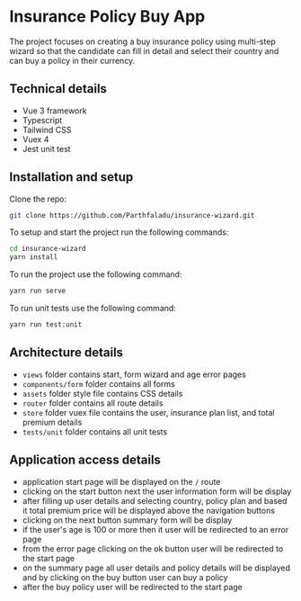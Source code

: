 # Insurance Policy Buy App

The project focuses on creating a buy insurance policy using multi-step wizard so that the candidate can fill in detail and select their country and can buy a policy in their currency.

## Technical details

- Vue 3 framework
- Typescript
- Tailwind CSS
- Vuex 4
- Jest unit test

## Installation and setup

Clone the repo:

```sh
git clone https://github.com/Parthfaladu/insurance-wizard.git
```

To setup and start the project run the following commands:

```sh
cd insurance-wizard
yarn install
```

To run the project use the following command:
```sh
yarn run serve
```

To run unit tests use the following command:
```sh
yarn run test:unit
```

## Architecture details

- `views` folder contains start, form wizard and age error pages
- `components/form` folder contains all forms
- `assets` folder style file contains CSS details
- `router` folder contains all route details
- `store` folder vuex file contains the user, insurance plan list, and total premium details
- `tests/unit` folder contains all unit tests

## Application access details

- application start page will be displayed on the `/` route  
- clicking on the start button next the user information form will be display
- after filling up user details and selecting country, policy plan and based it total premium price will be displayed above the navigation buttons
- clicking on the next button summary form will be display
- if the user's age is 100 or more then it user will be redirected to an error page
- from the error page clicking on the ok button user will be redirected to the start page
- on the summary page all user details and policy details will be displayed and by clicking on the buy button user can buy a policy
- after the buy policy user will be redirected to the start page